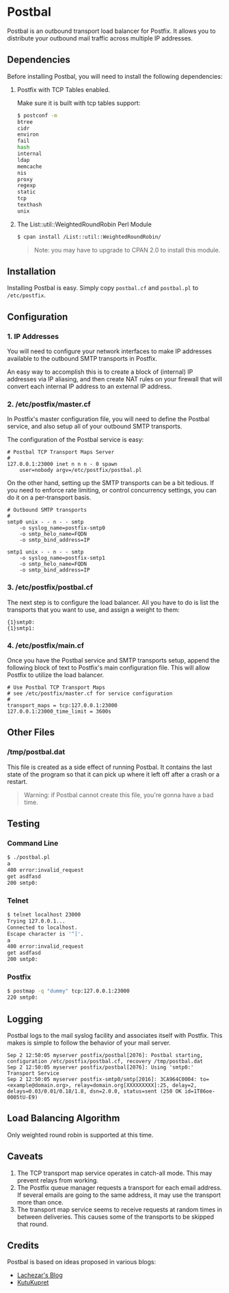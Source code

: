 # Postbal

Postbal is an outbound transport load balancer for Postfix.
It allows you to distribute your outbound mail traffic across
multiple IP addresses.



## Dependencies

Before installing Postbal, you will need to install the following
dependencies:

1. Postfix with TCP Tables enabled.

    Make sure it is built with tcp tables support:

    ```bash
    $ postconf -m
    btree
    cidr
    environ
    fail
    hash
    internal
    ldap
    memcache
    nis
    proxy
    regexp
    static
    tcp
    texthash
    unix
    ```

2. The List::util::WeightedRoundRobin Perl Module

    ```bash
    $ cpan install /List::util::WeightedRoundRobin/
    ```

    > Note: you may have to upgrade to CPAN 2.0 to install this module.



## Installation

Installing Postbal is easy. Simply copy `postbal.cf` and `postbal.pl` to `/etc/postfix`.



## Configuration

### 1. IP Addresses

You will need to configure your network interfaces to make IP addresses available
to the outbound SMTP transports in Postfix.

An easy way to accomplish this is to create a block of (internal) IP addresses via
IP aliasing, and then create NAT rules on your firewall that will convert each
internal IP address to an external IP address.

### 2. /etc/postfix/master.cf

In Postfix's master configuration file, you will need to define the Postbal service,
and also setup all of your outbound SMTP transports.

The configuration of the Postbal service is easy:

```
# Postbal TCP Transport Maps Server
#
127.0.0.1:23000 inet n n n - 0 spawn
    user=nobody argv=/etc/postfix/postbal.pl
```

On the other hand, setting up the SMTP transports can be a bit tedious.
If you need to enforce rate limiting, or control concurrency settings,
you can do it on a per-transport basis.

```
# Outbound SMTP transports
#
smtp0 unix - - n - - smtp
    -o syslog_name=postfix-smtp0
    -o smtp_helo_name=FQDN
    -o smtp_bind_address=IP

smtp1 unix - - n - - smtp
    -o syslog_name=postfix-smtp1
    -o smtp_helo_name=FQDN
    -o smtp_bind_address=IP
```

### 3. /etc/postfix/postbal.cf

The next step is to configure the load balancer. All you have to do
is list the transports that you want to use, and assign a weight to them:

```
{1}smtp0:
{1}smtp1:
```

### 4. /etc/postfix/main.cf

Once you have the Postbal service and SMTP transports setup, append the
following block of text to Postfix's main configuration file. This will
allow Postfix to utilize the load balancer.

```
# Use Postbal TCP Transport Maps
# see /etc/postfix/master.cf for service configuration
#
transport_maps = tcp:127.0.0.1:23000
127.0.0.1:23000_time_limit = 3600s
```


## Other Files

### /tmp/postbal.dat

This file is created as a side effect of running Postbal. It contains the last state of the
program so that it can pick up where it left off after a crash or a restart.

> Warning: if Postbal cannot create this file, you're gonna have a bad time.



## Testing

### Command Line

```bash
$ ./postbal.pl
a
400 error:invalid_request
get asdfasd
200 smtp0:
```

### Telnet

```bash
$ telnet localhost 23000
Trying 127.0.0.1...
Connected to localhost.
Escape character is '^]'.
a
400 error:invalid_request
get asdfasd
200 smtp0:
```

### Postfix

```bash
$ postmap -q "dummy" tcp:127.0.0.1:23000
220 smtp0:
```



## Logging

Postbal logs to the mail syslog facility and associates itself with Postfix. This makes is simple to
follow the behavior of your mail server.

    Sep 2 12:50:05 myserver postfix/postbal[2076]: Postbal starting, configuration /etc/postfix/postbal.cf, recovery /tmp/postbal.dat
    Sep 2 12:50:05 myserver postfix/postbal[2076]: Using 'smtp0:' Transport Service
    Sep 2 12:50:05 myserver postfix-smtp0/smtp[2016]: 3CA964C0004: to=<example@domain.org>, relay=domain.org[XXXXXXXXX]:25, delay=2, delays=0.03/0.01/0.18/1.8, dsn=2.0.0, status=sent (250 OK id=1T86oe-0005tU-E9)



## Load Balancing Algorithm

Only weighted round robin is supported at this time.



## Caveats

1. The TCP transport map service operates in catch-all mode. This may prevent relays from working.
2. The Postfix queue manager requests a transport for each email address. If several emails are going
to the same address, it may use the transport more than once.
3. The transport map service seems to receive requests at random times in between deliveries. This
causes some of the transports to be skipped that round.



## Credits

Postbal is based on ideas proposed in various blogs:

- [Lachezar's Blog](http://marinovl.blogspot.com/2012/09/postfix-how-to-balance-outgoing-emails.html)
- [KutuKupret](http://www.kutukupret.com/2011/05/22/postfix-rotating-outgoing-ip-using-tcp_table-and-perl/)


